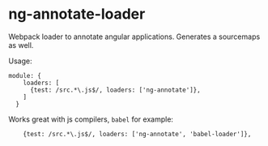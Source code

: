 # ng-annotate-loader
Webpack loader to annotate angular applications. Generates a sourcemaps as well.

Usage:

```
module: {
    loaders: [
      {test: /src.*\.js$/, loaders: ['ng-annotate']},
    ]
  }
```

Works great with js compilers, `babel` for example:

```
    {test: /src.*\.js$/, loaders: ['ng-annotate', 'babel-loader']},
```

